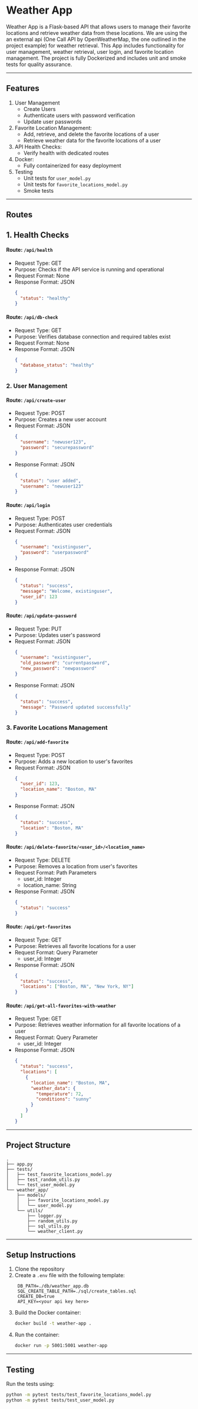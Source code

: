 # Weather App

Weather App is a Flask-based API that allows users to manage their favorite locations and retrieve weather data from these locations.
We are using the an external api (One Call API by OpenWeatherMap, the one outlined in the project example) for weather retrieval.
This App includes functionality for user management, weather retrieval, user login, and favorite location management.
The project is fully Dockerized and includes unit and smoke tests for quality assurance.

---

## Features

1. User Management
   - Create Users
   - Authenticate users with password verification
   - Update user passwords
2. Favorite Location Management:
   - Add, retrieve, and delete the favorite locations of a user
   - Retrieve weather data for the favorite locations of a user
3. API Health Checks:
   - Verify health with dedicated routes
4. Docker:
   - Fully containerized for easy deployment
5. Testing
   - Unit tests for `user_model.py`
   - Unit tests for `favorite_locations_model.py`
   - Smoke tests

---

## Routes

## 1. Health Checks

#### Route: `/api/health`

- Request Type: GET
- Purpose: Checks if the API service is running and operational
- Request Format: None
- Response Format: JSON
  ```json
  {
    "status": "healthy"
  }
  ```

#### Route: `/api/db-check`

- Request Type: GET
- Purpose: Verifies database connection and required tables exist
- Request Format: None
- Response Format: JSON
  ```json
  {
    "database_status": "healthy"
  }
  ```

### 2. User Management

#### Route: `/api/create-user`

- Request Type: POST
- Purpose: Creates a new user account
- Request Format: JSON
  ```json
  {
    "username": "newuser123",
    "password": "securepassword"
  }
  ```
- Response Format: JSON
  ```json
  {
    "status": "user added",
    "username": "newuser123"
  }
  ```

#### Route: `/api/login`

- Request Type: POST
- Purpose: Authenticates user credentials
- Request Format: JSON
  ```json
  {
    "username": "existinguser",
    "password": "userpassword"
  }
  ```
- Response Format: JSON
  ```json
  {
    "status": "success",
    "message": "Welcome, existinguser",
    "user_id": 123
  }
  ```

#### Route: `/api/update-password`

- Request Type: PUT
- Purpose: Updates user's password
- Request Format: JSON
  ```json
  {
    "username": "existinguser",
    "old_password": "currentpassword",
    "new_password": "newpassword"
  }
  ```
- Response Format: JSON
  ```json
  {
    "status": "success",
    "message": "Password updated successfully"
  }
  ```

### 3. Favorite Locations Management

#### Route: `/api/add-favorite`

- Request Type: POST
- Purpose: Adds a new location to user's favorites
- Request Format: JSON
  ```json
  {
    "user_id": 123,
    "location_name": "Boston, MA"
  }
  ```
- Response Format: JSON
  ```json
  {
    "status": "success",
    "location": "Boston, MA"
  }
  ```

#### Route: `/api/delete-favorite/<user_id>/<location_name>`

- Request Type: DELETE
- Purpose: Removes a location from user's favorites
- Request Format: Path Parameters
  - user_id: Integer
  - location_name: String
- Response Format: JSON
  ```json
  {
    "status": "success"
  }
  ```

#### Route: `/api/get-favorites`

- Request Type: GET
- Purpose: Retrieves all favorite locations for a user
- Request Format: Query Parameter
  - user_id: Integer
- Response Format: JSON
  ```json
  {
    "status": "success",
    "locations": ["Boston, MA", "New York, NY"]
  }
  ```

#### Route: `/api/get-all-favorites-with-weather`

- Request Type: GET
- Purpose: Retrieves weather information for all favorite locations of a user
- Request Format: Query Parameter
  - user_id: Integer
- Response Format: JSON
  ```json
  {
    "status": "success",
    "locations": [
      {
        "location_name": "Boston, MA",
        "weather_data": {
          "temperature": 72,
          "conditions": "sunny"
        }
      }
    ]
  }
  ```

---

## Project Structure

```
.
├── app.py
├── tests/
│   ├── test_favorite_locations_model.py
│   ├── test_random_utils.py
│   └── test_user_model.py
└── weather_app/
    ├── models/
    │   ├── favorite_locations_model.py
    │   └── user_model.py
    └── utils/
        ├── logger.py
        ├── random_utils.py
        ├── sql_utils.py
        └── weather_client.py
```

---

## Setup Instructions

1. Clone the repository
2. Create a `.env` file with the following template:
   ```
    DB_PATH=./db/weather_app.db
    SQL_CREATE_TABLE_PATH=./sql/create_tables.sql
    CREATE_DB=true
    API_KEY=<your api key here>
   ```
3. Build the Docker container:
   ```bash
   docker build -t weather-app .
   ```
4. Run the container:
   ```bash
   docker run -p 5001:5001 weather-app
   ```

---

## Testing

Run the tests using:

```bash
python -m pytest tests/test_favorite_locations_model.py
python -m pytest tests/test_user_model.py
```
